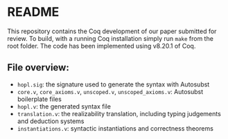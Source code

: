 # README

This repository contains the Coq development of our paper submitted for review. To build, with a running Coq installation simply run `make` from the root folder. The code has been implemented using v8.20.1 of Coq.

## File overview:

- `hopl.sig`: the signature used to generate the syntax with Autosubst
- `core.v`, `core_axioms.v`, `unscoped.v`, `unscoped_axioms.v`: Autosubst boilerplate files
- `hopl.v`: the generated syntax file
- `translation.v`: the realizability translation, including typing judgements and deduction systems
- `instantiations.v`: syntactic instantiations and correctness theorems
